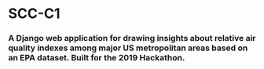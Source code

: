 # SCC-C1

### A Django web application for drawing insights about relative air quality indexes among major US metropolitan areas based on an EPA dataset. Built for the 2019 Hackathon.
